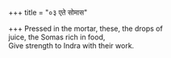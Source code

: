 +++
title = "०३ एते सोमास"

+++
Pressed in the mortar, these, the drops of  
     juice, the Somas rich in food,  
     Give strength to Indra with their work.